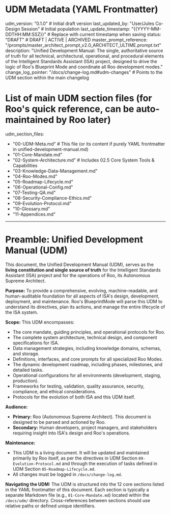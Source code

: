 # UDM Metadata (YAML Frontmatter)
udm_version: "0.1.0" # Initial draft version
last_updated_by: "User/Jules Co-Design Session" # Initial population
last_update_timestamp: "{{YYYY-MM-DDTHH:MM:SSZ}}" # Replace with current timestamp when saving
status: "DRAFT" # DRAFT | ACTIVE | ARCHIVED
master_prompt_reference: "/prompts/master_architect_prompt_v2.0_ARCHITECT_ULTIME.prompt.txt"
description: "Unified Development Manual: The single, authoritative source of truth for all technical, architectural, operational, and procedural elements of the Intelligent Standards Assistant (ISA) project, designed to drive the logic of Roo's Blueprint Mode and coordinate all Roo development modes."
change_log_pointer: "/docs/change-log.md#udm-changes" # Points to the UDM section within the main changelog
# List of main UDM section files (for Roo's quick reference, can be auto-maintained by Roo later)
udm_section_files:
  - "00-UDM-Meta.md" # This file (or its content if purely YAML frontmatter in unified-development-manual.md)
  - "01-Core-Mandate.md"
  - "02-System-Architecture.md" # Includes 02.5 Core System Tools & Capabilities
  - "03-Knowledge-Data-Management.md"
  - "04-Roo-Modes.md"
  - "05-Roadmap-Lifecycle.md"
  - "06-Operational-Config.md"
  - "07-Testing-QA.md"
  - "08-Security-Compliance-Ethics.md"
  - "09-Evolution-Protocol.md"
  - "10-Glossary.md"
  - "11-Appendices.md" 
---

# Preamble: Unified Development Manual (UDM)

This document, the Unified Development Manual (UDM), serves as the **living constitution and single source of truth** for the Intelligent Standards Assistant (ISA) project and for the operations of Roo, its Autonomous Supreme Architect.

**Purpose:** To provide a comprehensive, evolving, machine-readable, and human-auditable foundation for all aspects of ISA's design, development, deployment, and maintenance. Roo's BlueprintMode will parse this UDM to understand its directives, plan its actions, and manage the entire lifecycle of the ISA system.

**Scope:** This UDM encompasses:
*   The core mandate, guiding principles, and operational protocols for Roo.
*   The complete system architecture, technical design, and component specifications for ISA.
*   Data management strategies, including knowledge domains, schemas, and storage.
*   Definitions, interfaces, and core prompts for all specialized Roo Modes.
*   The dynamic development roadmap, including phases, milestones, and detailed tasks.
*   Operational configurations for all environments (development, staging, production).
*   Frameworks for testing, validation, quality assurance, security, compliance, and ethical considerations.
*   Protocols for the evolution of both ISA and this UDM itself.

**Audience:**
*   **Primary:** Roo (Autonomous Supreme Architect). This document is designed to be parsed and actioned by Roo.
*   **Secondary:** Human developers, project managers, and stakeholders requiring insight into ISA's design and Roo's operations.

**Maintenance:**
*   This UDM is a living document. It will be updated and maintained primarily by Roo itself, as per the directives in UDM Section `09-Evolution-Protocol.md` and through the execution of tasks defined in UDM Section `05-Roadmap-Lifecycle.md`.
*   All changes must be logged in `/docs/change-log.md`.

**Navigating the UDM:**
The UDM is structured into the 12 core sections listed in the YAML frontmatter of this document. Each section is typically a separate Markdown file (e.g., `01-Core-Mandate.md`) located within the `/docs/udm/` directory. Cross-references between sections should use relative paths or defined unique identifiers.